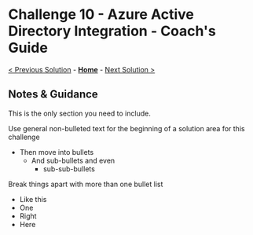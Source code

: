 # Challenge 10 - Azure Active Directory Integration - Coach's Guide 

[< Previous Solution](./Solution-09.md) - **[Home](./README.md)** - [Next Solution >](./Solution-11.md)

## Notes & Guidance

This is the only section you need to include.

Use general non-bulleted text for the beginning of a solution area for this challenge

- Then move into bullets
  - And sub-bullets and even
    - sub-sub-bullets

Break things apart with more than one bullet list

- Like this
- One
- Right
- Here
